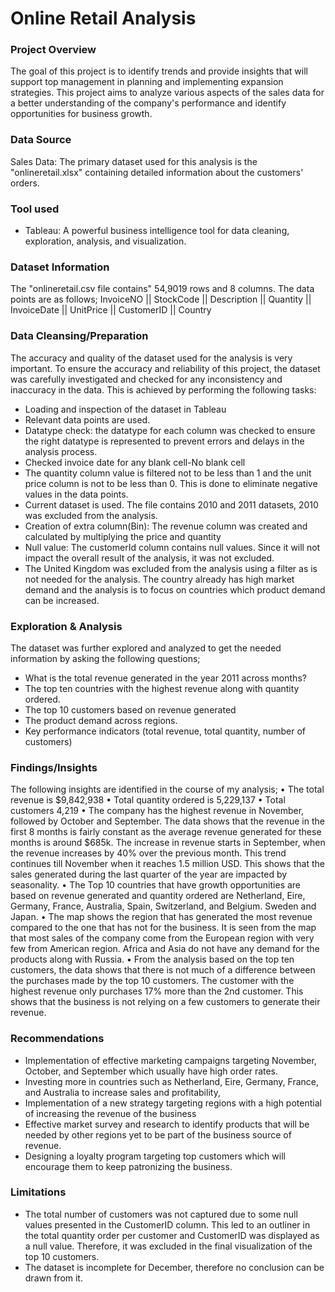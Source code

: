 # Online Retail Analysis

### Project Overview

The goal of this project is to identify trends and provide insights that will support top management in planning and implementing expansion strategies. 
This project aims to analyze various aspects of the sales data for a better understanding of the company's performance and identify opportunities for business growth.

### Data Source
Sales Data: The primary dataset used for this analysis is the "onlineretail.xlsx" containing detailed information about the customers' orders.

### Tool used
- Tableau: A powerful business intelligence tool for data cleaning, exploration, analysis, and visualization.

### Dataset Information
The "onlineretail.csv file contains" 54,9019 rows and 8 columns.
The data points are as follows;
InvoiceNO	|| StockCode || Description	|| Quantity	|| InvoiceDate	|| UnitPrice	|| CustomerID	|| Country


### Data Cleansing/Preparation

The accuracy and quality of the dataset used for the analysis is very important. To ensure the accuracy and reliability of this project, the dataset was carefully 
investigated and checked for any inconsistency and inaccuracy in the data. This is achieved by performing the following tasks:

- Loading and inspection of the dataset in Tableau
-	Relevant data points are used.
-	Datatype check: the datatype for each column was checked to ensure the right datatype is represented to prevent errors and delays in the analysis process.
-	Checked invoice date for any blank cell-No blank cell
-	The quantity column value is filtered not to be less than 1 and the unit price column is not to be less than 0. This is done to eliminate negative values in the data points.
-	Current dataset is used. The file contains 2010 and 2011 datasets, 2010 was excluded from the analysis.
-	Creation of extra column(Bin): The revenue column was created and calculated by multiplying the price and quantity
-	Null value: The customerId column contains null values. Since it will not impact the overall result of the analysis, it was not excluded.
-	The United Kingdom was excluded from the analysis using a filter as is not needed for the analysis. The country already has high market demand and the analysis is to focus on countries
  which product demand can be increased.
 	
### Exploration & Analysis

The dataset was further explored and analyzed to get the needed information by asking the following questions;
-	What is the total revenue generated in the year 2011 across months?
- The top ten countries with the highest revenue along with quantity ordered.
- The top 10 customers based on revenue generated
- The product demand across regions.
- Key performance indicators (total revenue, total quantity, number of customers)



### Findings/Insights
The following insights are identified in the course of my analysis;
•	The total revenue is $9,842,938
•	Total quantity ordered is 5,229,137
•	Total customers 4,219
•	The company has the highest revenue in November, followed by October and September. The data shows that the revenue in the first 8 months is fairly constant as the average
revenue generated for these months is around $685k. The increase in revenue starts in September, when the revenue increases by 40% over the previous month. This trend continues till
November when it reaches 1.5 million USD. This shows that the sales generated during the last quarter of the year are impacted by seasonality.
•	The Top 10 countries that have growth opportunities are based on revenue generated and quantity ordered are Netherland, Eire, Germany, France, Australia, Spain, Switzerland, and Belgium. 
Sweden and Japan.
•	The map shows the region that has generated the most revenue compared to the one that has not for the business. It is seen from the map that most sales of the company come from the European 
region with very few from American region. Africa and Asia do not have any demand for the products along with Russia.
•	From the analysis based on the top ten customers, the data shows that there is not much of a difference between the purchases made by the top 10 customers. The customer with the highest revenue only 
purchases 17% more than the 2nd customer.  This shows that the business is not relying on a few customers to generate their revenue.

### Recommendations

- Implementation of effective marketing campaigns targeting November, October, and September which usually have high order rates.
- Investing more in countries such as Netherland, Eire, Germany, France, and Australia  to increase sales and profitability,
- Implementation of a new strategy targeting regions with a high potential of increasing the revenue of the business
- Effective market survey and research to identify products that will be needed by other regions yet to be part of the business source of revenue.
- Designing a loyalty program targeting top customers which will encourage them to keep patronizing the business.

### Limitations
- The total number of customers was not captured due to some null values presented in the CustomerID column. This led to an outliner in the total quantity order per customer and 
CustomerID was displayed as a null value. Therefore, it was excluded in the final visualization of the top 10 customers.
- The dataset is incomplete for December, therefore no conclusion can be drawn from it.




